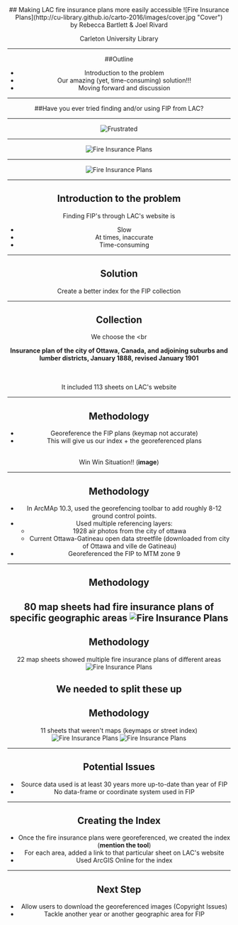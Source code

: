 <div align="Center">
## Making LAC fire insurance plans more easily accessible
![Fire Insurance Plans](http://cu-library.github.io/carto-2016/images/cover.jpg "Cover")<br>
by Rebecca Bartlett & Joel Rivard

Carleton University Library

---
##Outline

 - Introduction to the problem
 - Our amazing (yet, time-consuming) solution!!!
 - Moving forward and discussion

---

##Have you ever tried finding and/or using FIP from LAC?

---
![Frustrated](http://cu-library.github.io/carto-2016/images/frustrated.jpg "Frustrated")

---
![Fire Insurance Plans](http://cu-library.github.io/carto-2016/images/lac_searchresults.jpg "Searching")

---

![Fire Insurance Plans](http://cu-library.github.io/carto-2016/images/lac_search.jpg "Search")

---
## Introduction to the problem
Finding FIP's through LAC's website is

  - Slow
  - At times, inaccurate
  - Time-consuming
---

## Solution

Create a better index for the FIP collection

---

## Collection

We choose the
<br<br>

**Insurance plan of the city of Ottawa, Canada, and adjoining suburbs and lumber districts, January 1888, revised January 1901**

<br><br>
It included 113 sheets on LAC's website

---
## Methodology

- Georeference the FIP plans (keymap not accurate)
- This will give us our index + the georeferenced plans
<br><br>

Win Win Situation!! (**image**)

---
## Methodology

- In ArcMAp 10.3, used the georefencing toolbar to add roughly 8-12 ground control points.
- Used multiple referencing layers:
  - 1928 air photos from the city of ottawa
  - Current Ottawa-Gatineau open data streetfile (downloaded from city of Ottawa and ville de Gatineau)
- Georeferenced the FIP to MTM zone 9
---

## Methodology

80 map sheets had fire insurance plans of specific geographic areas
![Fire Insurance Plans](http://cu-library.github.io/carto-2016/images/regular_sheet.jpg "FIP Regular Sheet")
---
## Methodology

22 map sheets showed multiple fire insurance plans of different areas
![Fire Insurance Plans](http://cu-library.github.io/carto-2016/images/split_sheet.jpg "FIP Split-up")

We needed to split these up
---
## Methodology

11 sheets that weren't maps (keymaps or street index)
![Fire Insurance Plans](http://cu-library.github.io/carto-2016/images/keymap_sheet.jpg "FIP keymap")
![Fire Insurance Plans](http://cu-library.github.io/carto-2016/images/index_sheet.jpg "FIP Index")

---
## Potential Issues

- Source data used is at least 30 years more up-to-date than year of FIP
- No data-frame or coordinate system used in FIP

---

## Creating the Index
- Once the fire insurance plans were georeferenced, we created the index (**mention the tool**)
- For each area, added a link to that particular sheet on LAC's website
- Used ArcGIS Online for the index

---

## Next Step
  - Allow users to download the georeferenced images (Copyright Issues)
  - Tackle another year or another geographic area for FIP

